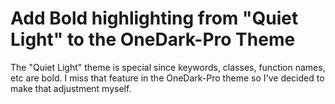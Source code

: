 # Add Bold highlighting from "Quiet Light" to the OneDark-Pro Theme

The "Quiet Light" theme is special since keywords, classes, function names, etc are bold.
I miss that feature in the OneDark-Pro theme so I've decided to make that adjustment myself.

